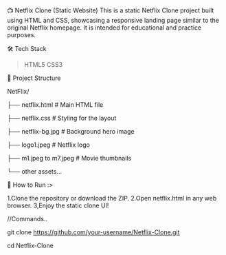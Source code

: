 📺 Netflix Clone (Static Website)
This is a static Netflix Clone project built using HTML and CSS, showcasing a responsive landing page similar to the original Netflix homepage. 
It is intended for educational and practice purposes.

🛠️ Tech Stack
> HTML5
> CSS3


📁 Project Structure



NetFlix/



├── netflix.html          # Main HTML file




├── netflix.css           # Styling for the layout



├── netflix-bg.jpg        # Background hero image



├── logo1.jpeg            # Netflix logo



├── m1.jpeg to m7.jpeg    # Movie thumbnails 



└── other assets...

🚀 How to Run :>

1.Clone the repository or download the ZIP.
2.Open netflix.html in any web browser.
3,Enjoy the static clone UI!

//Commands..





  git clone https://github.com/your-username/Netflix-Clone.git




  
  cd Netflix-Clone
